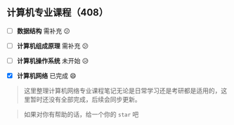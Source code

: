 ## 计算机专业课程（408）

- [ ] **数据结构**                       需补充   :confused:

- [ ] **计算机组成原理**                需补充  :confused:

- [ ] **计算机操作系统**                未开始  :disappointed_relieved:

- [x] **计算机网络**                    已完成  :smile:

> 这里整理计算机网络专业课程笔记无论是日常学习还是考研都是适用的，这里暂时还没有全部完成，后续会同步更新。

> 如果对你有帮助的话，给一个你的 `star` 吧
